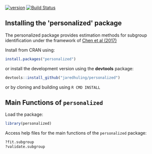 





[![version](http://www.r-pkg.org/badges/version/personalized)](https://cran.r-project.org/package=personalized)
[![Build Status](https://travis-ci.org/jaredhuling/personalized.svg?branch=master)](https://travis-ci.org/jaredhuling/personalized)


## Installing the 'personalized' package

The personalized package provides estimation methods for subgroup identification under the framework of [Chen et al (2017)](http://onlinelibrary.wiley.com/doi/10.1111/biom.12676/abstract)

Install from CRAN using:

```r
install.packages("personalized")
```

or install the development version using the **devtools** package:

```r
devtools::install_github("jaredhuling/personalized")
```

or by cloning and building using `R CMD INSTALL`

## Main Functions of `personalized`

Load the package:

```r
library(personalized)
```


Access help files for the main functions of the `personalized` package:

```r
?fit.subgroup
?validate.subgroup
```
